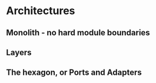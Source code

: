 # Architectures 
## Monolith - no hard module boundaries
## Layers
## The hexagon, or Ports and Adapters


